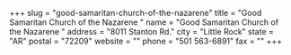 +++
slug = "good-samaritan-church-of-the-nazarene"
title = "Good Samaritan Church of the Nazarene "
name = "Good Samaritan Church of the Nazarene "
address = "8011 Stanton Rd."
city = "Little Rock"
state = "AR"
postal = "72209"
website = ""
phone = "501 563-6891"
fax = ""
+++
